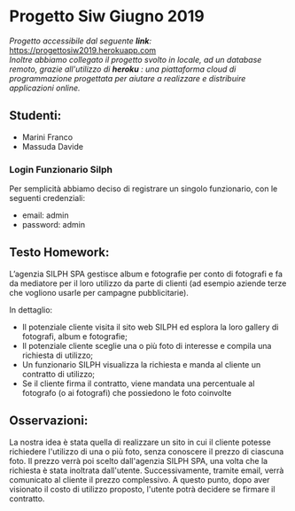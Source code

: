 # Progetto Siw Giugno 2019
*Progetto accessibile dal seguente **link**:* https://progettosiw2019.herokuapp.com
<br>
*Inoltre abbiamo collegato il progetto svolto in locale, ad un database remoto, grazie all'utilizzo di **heroku** : una piattaforma cloud di programmazione progettata per aiutare a realizzare e distribuire applicazioni online.*

## Studenti: 
- Marini Franco
- Massuda Davide


### Login Funzionario Silph
Per semplicità abbiamo deciso di registrare un singolo funzionario, con le seguenti credenziali: 
- email: admin
- password: admin





## Testo Homework: 
L’agenzia SILPH SPA gestisce album e fotografie per conto di fotografi e fa da mediatore per il loro utilizzo da parte di clienti (ad esempio aziende terze che vogliono usarle per campagne pubblicitarie). 

In dettaglio:
- Il potenziale cliente visita il sito web SILPH ed esplora la loro gallery di fotografi, album e fotografie;
- Il potenziale cliente sceglie una o più foto di interesse e compila una richiesta di utilizzo;
- Un funzionario SILPH visualizza la richiesta e manda al cliente un contratto di utilizzo;
- Se il cliente firma il contratto, viene mandata una percentuale al fotografo (o ai fotografi) che possiedono le foto coinvolte


 ## Osservazioni:

La nostra idea è stata quella di realizzare un sito in cui il cliente potesse richiedere l'utilizzo di una o più foto, senza conoscere il prezzo di ciascuna foto.
Il prezzo verrà poi scelto dall'agenzia SILPH SPA, una volta che la richiesta è stata inoltrata dall'utente.
Successivamente, tramite email, verrà comunicato al cliente il prezzo complessivo.
A questo punto, dopo aver visionato il costo di utilizzo proposto, l'utente potrà decidere se firmare il contratto.

